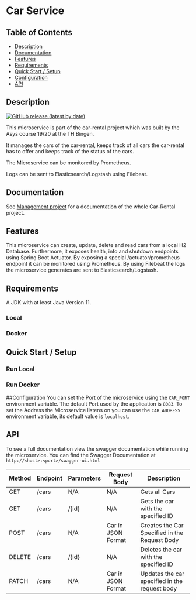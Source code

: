 # Car Service
## Table of Contents

- [Description](#description)
- [Documentation](#documentation)
- [Features](#features)
- [Requirements](#requirements)
- [Quick Start / Setup](#quick-start--setup)
- [Configuration](#configuration)
- [API](#api)

## Description
[![GitHub release (latest by date)](https://img.shields.io/github/v/release/asys1920/carservice)](https://github.com/asys1920/carservice/releases/tag/v1.0.0)

This microservice is part of the car-rental project which was built
by the Asys course 19/20 at the TH Bingen.

It manages the cars of the car-rental, keeps track of all cars
the car-rental has to offer and keeps track of the status of
the cars.

The Microservice can be monitored by Prometheus.

Logs can be sent to Elasticsearch/Logstash using Filebeat.

## Documentation
See [Management project](https://github.com/asys1920/management) for a documentation of the whole Car-Rental project.
## Features
This microservice can create, update, delete and read cars from a local H2 Database. Furthermore, it exposes health,
info and shutdown endpoints using Spring Boot Actuator. By exposing a special /actuator/prometheus endpoint it can
be monitored using Prometheus. By using Filebeat the logs the microservice generates are sent to Elasticsearch/Logstash.

## Requirements
A JDK with at least Java Version 11.

### Local
### Docker
## Quick Start / Setup
### Run Local
### Run Docker

##Configuration
You can set the Port of the microservice using the `CAR_PORT` environment variable.
The default Port used by the application is `8083`. To set the Address the Microservice
listens on you can use the `CAR_ADDRESS` environment variable, its default value is
`localhost`.

## API
To see a full documentation view the swagger documentation while running the microservice. You can
find the Swagger Documentation at `http://<host>:<port>/swagger-ui.html` 

Method | Endpoint | Parameters | Request Body | Description
--- | --- | ---  | --- | ---
GET | /cars | N/A | N/A | Gets all Cars
GET | /cars | /{id} | N/A | Gets the car with the specified ID
POST | /cars | N/A | Car in JSON Format | Creates the Car Specified in the Request Body
DELETE | /cars | /{id} | N/A | Deletes the car with the specified ID
PATCH | /cars | N/A | Car in JSON Format | Updates the car  specified in the request body

